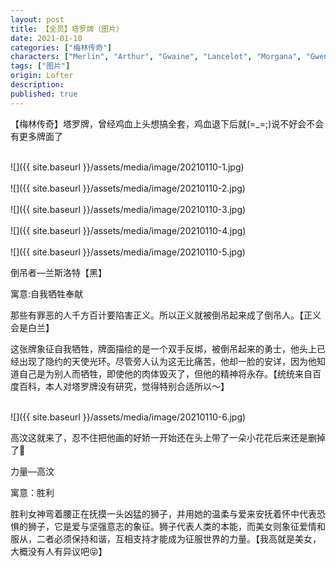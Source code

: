 ```yaml
---
layout: post
title: 【全员】塔罗牌（图片）
date: 2021-01-10
categories: ["梅林传奇"]
characters: ["Merlin", "Arthur", "Gwaine", "Lancelot", "Morgana", "Gwen"]
tags: ["图片"]
origin: Lofter
description: 
published: true
---
```


【梅林传奇】塔罗牌，曾经鸡血上头想搞全套，鸡血退下后就(=\_=;)说不好会不会有更多牌面了

<br>
![]({{ site.baseurl }}/assets/media/image/20210110-1.jpg)
<br><br>
![]({{ site.baseurl }}/assets/media/image/20210110-2.jpg)
<br><br>
![]({{ site.baseurl }}/assets/media/image/20210110-3.jpg)
<br><br>
![]({{ site.baseurl }}/assets/media/image/20210110-4.jpg)
<br><br>
![]({{ site.baseurl }}/assets/media/image/20210110-5.jpg)
<br>

倒吊者—兰斯洛特【黑】

寓意:自我牺牲奉献

那些有罪恶的人千方百计要陷害正义。所以正义就被倒吊起来成了倒吊人。【正义会是白兰】

这张牌象征自我牺牲，牌面描绘的是一个双手反绑，被倒吊起来的勇士，他头上已经出现了隐约的天使光环。尽管旁人认为这无比痛苦，他却一脸的安详，因为他知道自己是为别人而牺牲，即使他的肉体毁灭了，但他的精神将永存。【统统来自百度百科，本人对塔罗牌没有研究，觉得特别合适所以～】

<br>
![]({{ site.baseurl }}/assets/media/image/20210110-6.jpg)
<br>

高汶这就来了，忍不住把他画的好娇一开始还在头上带了一朵小花花后来还是删掉了🤣

力量—高汶

寓意：胜利

胜利女神弯着腰正在抚摸一头凶猛的狮子，并用她的温柔与爱来安抚着怀中代表恐惧的狮子，它是爱与坚强意志的象征。狮子代表人类的本能，而美女则象征爱情和服从，二者必须保持和谐，互相支持才能成为征服世界的力量。【我高就是美女，大概没有人有异议吧😝】 
